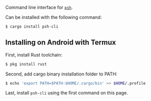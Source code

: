 Command line interface for [`psh`](https://docs.rs/psh/latest/psh).

Can be installed with the following command:
```sh
$ cargo install psh-cli
```

## Installing on Android with Termux

First, install Rust toolchain:
```sh
$ pkg install rust
```

Second, add cargo binary installation folder to PATH:
```sh
$ echo 'export PATH=$PATH:$HOME/.cargo/bin' >> $HOME/.profile
```

Last, install `psh-cli` using the first command on this page.

